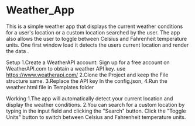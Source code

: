 # Weather_App

This is a simple weather app that displays the current weather conditions for a user's location or a custom location searched by the user. The app also allows the user to toggle between Celsius and Fahrenheit temperature units.
One first window load it detects the users current location and render the data .

Setup
1.Create a WeatherAPI account: Sign up for a free account on WeatherAPI.com to obtain a weather API key. use https://www.weatherapi.com/ 
2.Clone the Project and keep the File structure same. 
3.Replace the API key In the config.json,
4.Run the weather.html file in Templates folder

Working
1.The app will automatically detect your current location and display the weather conditions.
2.You can search for a custom location by typing in the input field and clicking the "Search" button.
Click the "Toggle Units" button to switch between Celsius and Fahrenheit temperature units.
